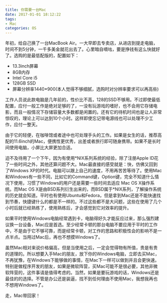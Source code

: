 ```yaml
---
title: 你需要一台Mac
date: 2017-01-01 18:12:22
tags:
- Mac
categories: OS
---
```


年初，给自己换了一台MacBook Air。一大早即去专卖店，从进店到提走电脑，时间不到5分钟，一千多美金就花出去了。心里暗自嘀咕，要是挣钱有这么快就好了。选购的是最低配版的，配置如下：

* 13.3inch屏幕
* 8GB内存
* Intel Core i5
* 128GB SSD
* 屏幕分辨率1440*900(本人觉得不够细腻，选购时对分辨率要求可以再高些)

<!-- more -->

工作人员说此款电脑是几年前的，性价比不高，128的SSD不够用。不过即使最低配置，应付一般工作是绝对足够的了，一没有玩游戏的嗜好，也不会用它存储电影，而且一般情况下存储容量大多数都是闲置的。还有它的待机时间也是让人非常惊叹的，理论上可以达到10个小时。这样即使忘记带电源线也可以处理不少工作，应付一整天。

由于它的轻便，在咖啡馆或者途中也可处理手头的工作。如果是女生的话，推荐高配的11.6inch的Mac，便携性更优秀，出差或者旅行即可随身携带。如果不是长时间使用电脑，小屏比大屏更加合适。

迫不及待用了一个下午，因为有使用\*NIX系列系统的经验，除了注册Apple ID花了一些时间之外，其他还算问题不大。Mac最直接的感受就是：快，仿佛又回到了Windows XP的时代。电脑可以跟上自己的速度，不用再苦苦等待了。使用Mac和Windows有一些不同，比如它的Command键，Option键，完全不知道什么情况下使用，习惯了Windows的用户还是需要一些时间去适应 Mac OS X操作系统。而Mac OS X是由BSD系列衍生出来的，而BSD属于*NIX系列，了解操作系统的历史就会知道。平时也有使用Ubuntu和Fedora，但是拿到Mac还是不能快速找到节奏，快捷键什么的都是不一样的。不过这些都不是大问题，这些在使用了几个小时后就已经熟练了，使用熟练后，才会感觉到它对效率的提升。

如果平时使用Windows电脑经常遇到卡，电脑得好久才能反应过来，那么强烈建议换一台设备，Mac应是首选。至少经常卡顿的那台电脑不要应用于平时的工作中，不是由于它不够可靠，而是经常卡顿，对工作的思路和积极性会的影响不是一点半点。当用过Mac后，再也不想摸Windows了。

虽然Mac相对来说价格偏高，但是当使用之后，一定会觉得物有所值，贵是有贵的道理的。所以想要入手Mac的朋友，放下你的Windows电脑，立即去买Mac，不再犹豫，在Windows下能够做的事情，在Mac下一样可以做到并且会更快速。特别是做程序开发的朋友，如果是微软阵营，买Mac可能不是很必要，其他非微软阵营的，这件事请是值得考虑的。当然，如果是要玩游戏的话，Windows还是最佳的的选择。不管是办公还是装逼，找不到任何理由不使用Mac，我想我再也不想用Windows了。

走，Mac带回家！
